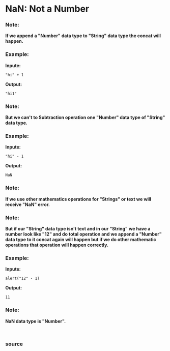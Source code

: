 # NaN: Not a Number

### Note: 
**If we append a "Number" data type to "String" data type the concat will happen.**

### Example: 

**Inpute:**
```
"hi" + 1 
```

**Output:**
```
"hi1"
```

### Note: 
**But we can't to Subtraction operation one "Number" data type of "String" data type.**

### Example: 

**Inpute:**
```
"hi" - 1
```

**Output:**
```
NaN
```

### Note: 
**If we use other mathematics operations for "Strings" or text we will receive "NaN" error.**

### Note: 
**But if our "String" data type isn't text and in our "String" we have a number look like "12" and do total operation and we append a "Number" data type to it concat again will happen but if we do other mathematic operations that operation will happen correctly.**

### Example: 

**Inpute:**
```
alert("12" - 1)
```

**Output:**
```
11
```

### Note: 
**NaN data type is "Number".**


<br>

### <a href="developer.mozilla.org/en-US/docs/web/JavaScript/Refrence/Global_Objects/NaN" style="text-decoration: none;"> source </a>
